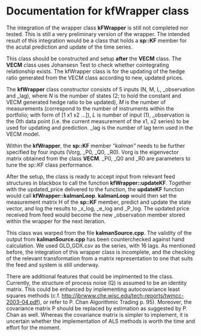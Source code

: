 # Documentation for kfWrapper class

The integration of the wrapper class **kFWrapper** is still not completed nor tested. This is still a very preliminary version of the wrapper. The intended result of this integration would be a class that holds a **sp::KF** member for the acutal prediction and update of the time series.

This class should be constructed and setup **after** the **VECM** class. The **VECM** class uses Johansesn Test to check whether cointegrating relationship exists. The kfWrapper class is for the updating of the hedge ratio generated from the VECM class according to new, updated prices.

The **kfWrapper** class constructor consists of 5 inputs (N, M, L, _observation and _lag), where *N* is the number of states (2; to hold the constant and VECM generated hedge ratio to be updated), *M* is the number of measurements (correspond to the number of instruments within the portfolio; with form of [1 x1 x2 ...]), *L* is number of input (1), _observation is the 0th data point (i.e. the current measurement of the x1, x2 series) to be used for updating and prediction. _lag is the number of lag term used in the VECM model.

Within the **kfWrapper**, the **sp::KF** member *"kalman"* needs to be further specified by four inputs (Vorg, _P0, _Q0, _R0). Vorg is the eigenvector matrix obtained from the class **VECM**. _P0, _Q0 and _R0 are parameters to tune the sp::KF class performance.

After the setup, the class is ready to accept input from relevant feed structures in blackbox to call the function **kfWrapper::updateKF**. Together with the updated_price delivered to the function, the **updateKF** function would call **kfWrapper::kalmanLoop**. **kalmanLoop** would then set the measurement matrix H of the **sp::KF** member, predict and update the state vector, and log the results to _x_log, _e_log and _P_log. The updated price received from feed would become the new _observation member stored within the wrapper for the next iteration.

This class was warped from the file **kalmanSource.cpp**. The validity of the output from **kalmanSource.cpp** has been counterchecked against hand calculation. We used GLD_GDX.csv as the series, with 16 lags. As mentioned before, the integration of this wrapper class is incomplete, and the checking of the relevant transformation from a matrix representation to one that suits the feed and system is still underway.

There are additional features that could be implmented to the class. Currently, the structure of process noise (Q) is assumed to be an identity matrix. This could be enhanced by implementing autocovariance least squares methods (c.f. http://jbrwww.che.wisc.edu/tech-reports/twmcc-2003-04.pdf), or refer to P. Chan Algorithmic Trading p. 95). Moreover, the covariance matrix P should be replaced by estimation as suggested by P. Chan as well. Whereas the covariance matrix is simpler to implement, it is uncertain whether the implementation of ALS methods is worth the time and effort for the moment.